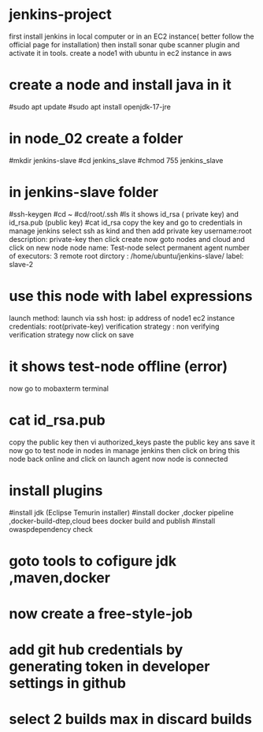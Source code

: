 # jenkins-project
first  install jenkins in local computer or in an EC2 instance( better follow the official page for installation) then install sonar qube scanner plugin and activate it in tools.
create a node1 with ubuntu in ec2 instance in aws 
# create a node and install java in it
#sudo apt update
#sudo apt install openjdk-17-jre
#  in node_02 create a folder
#mkdir jenkins-slave
#cd jenkins_slave
#chmod 755 jenkins_slave
# in jenkins-slave folder
#ssh-keygen
#cd ~
#cd/root/.ssh
#ls
it shows id_rsa ( private key) and id_rsa.pub (public key)
#cat id_rsa
copy the key and go to credentials in manage jenkins 
select ssh 
as kind and then add private key
username:root
description: private-key
then click create
now goto nodes and cloud and click on new node
node name: Test-node
select permanent agent
number of executors: 3 
remote root dirctory : /home/ubuntu/jenkins-slave/
label: slave-2
# use this node with label expressions
launch method: launch via ssh
host: ip address of node1 ec2 instance
credentials: root(private-key) 
verification strategy : non verifying verification strategy
now click on save
# it shows test-node offline (error)
now go to mobaxterm terminal
# cat id_rsa.pub
copy the public key
then
vi authorized_keys
paste the public key ans save it
now go to test node in nodes in manage jenkins
then click on bring this node  back online and click on launch agent
now node is connected
# install plugins
#install jdk (Eclipse Temurin installer)
#install docker ,docker pipeline ,docker-build-dtep,cloud bees docker build and publish
#install owaspdependency check
# goto tools to cofigure jdk ,maven,docker
# now create a free-style-job
# add git hub credentials by generating token in developer settings in github
# select 2 builds max in discard builds








